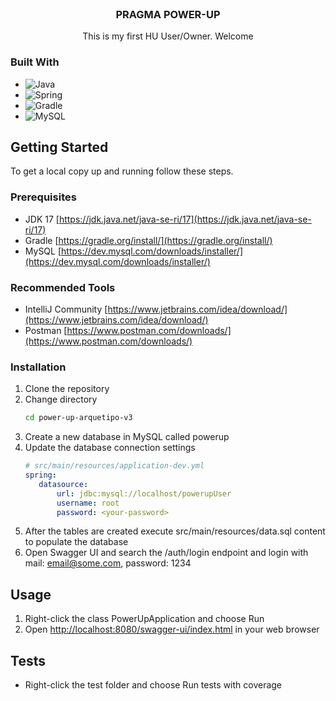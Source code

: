 <br />
<div align="center">
<h3 align="center">PRAGMA POWER-UP</h3>
  <p align="center">
    This is my first HU User/Owner. Welcome
  </p>
</div>

### Built With

* ![Java](https://img.shields.io/badge/java-%23ED8B00.svg?style=for-the-badge&logo=java&logoColor=white)
* ![Spring](https://img.shields.io/badge/Spring-6DB33F?style=for-the-badge&logo=spring&logoColor=white)
* ![Gradle](https://img.shields.io/badge/Gradle-02303A.svg?style=for-the-badge&logo=Gradle&logoColor=white)
* ![MySQL](https://img.shields.io/badge/MySQL-00000F?style=for-the-badge&logo=mysql&logoColor=white)


<!-- GETTING STARTED -->
## Getting Started

To get a local copy up and running follow these steps.

### Prerequisites

* JDK 17 [https://jdk.java.net/java-se-ri/17](https://jdk.java.net/java-se-ri/17)
* Gradle [https://gradle.org/install/](https://gradle.org/install/)
* MySQL [https://dev.mysql.com/downloads/installer/](https://dev.mysql.com/downloads/installer/)

### Recommended Tools
* IntelliJ Community [https://www.jetbrains.com/idea/download/](https://www.jetbrains.com/idea/download/)
* Postman [https://www.postman.com/downloads/](https://www.postman.com/downloads/)

### Installation

1. Clone the repository
2. Change directory
   ```sh
   cd power-up-arquetipo-v3
   ```
3. Create a new database in MySQL called powerup
4. Update the database connection settings
   ```yml
   # src/main/resources/application-dev.yml
   spring:
      datasource:
          url: jdbc:mysql://localhost/powerupUser
          username: root
          password: <your-password>
   ```
5. After the tables are created execute src/main/resources/data.sql content to populate the database
6. Open Swagger UI and search the /auth/login endpoint and login with mail: email@some.com, password: 1234

<!-- USAGE -->
## Usage

1. Right-click the class PowerUpApplication and choose Run
2. Open [http://localhost:8080/swagger-ui/index.html](http://localhost:8090/swagger-ui/index.html) in your web browser

<!-- ROADMAP -->
## Tests

- Right-click the test folder and choose Run tests with coverage
